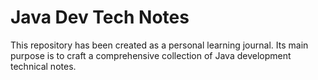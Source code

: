 # Java Dev Tech Notes

This repository has been created as a personal learning journal. Its main purpose is to craft a comprehensive collection of Java development technical notes.
